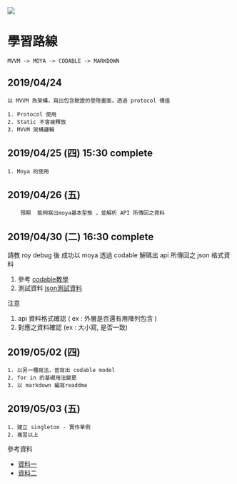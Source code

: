 ![](https://pic.pimg.tw/yide168/1512182509-918346.png)

# 學習路線
  
    MVVM -> MOYA -> CODABLE -> MARKDOWN

## 2019/04/24 
```
以 MVVM 為架構，寫出包含驗證的登陸畫面，透過 protocol 傳值

1. Protocol 使用
2. Static 不會被釋放
3. MVVM 架構邏輯
```
## 2019/04/25 (四) 15:30 complete
```
1. Moya 的使用 
```
## 2019/04/26 (五)
```
    預期  能夠寫出moya基本型態 ，並解析 API 所傳回之資料
```
## 2019/04/30 (二) 16:30 complete

請教 roy debug 後 成功以 moya 透過 codable 解碼出 api 所傳回之 json 格式資料
1. 參考     [codable教學](http://swiftcafe.io/post/codable)
2. 測試資料 [json測試資料](https://jsonplaceholder.typicode.com/users) 

注意 
1. api 資料格式確認 ( ex :  外層是否還有用陣列包含 )
2. 對應之資料確認 (ex :  大小寫, 是否一致) 

## 2019/05/02 (四)
```
1. 以另一種寫法，普寫出 codable model 
2. for in 的基礎用法變更
3. 以 markdown 編寫readdme
```

## 2019/05/03 (五)
```
1. 建立 singleton - 實作單例
2. 複習以上
```
參考資料
- [資料一](https://medium.com/@terryck/%E5%AF%AB%E5%80%8B%E7%B0%A1%E5%96%AE%E7%9A%84swift-singleton-dc8b4c47b965)
- [資料二](https://medium.com/@mikru168/ios-singleton-%E5%96%AE%E4%BE%8B-fcabe0710018)



